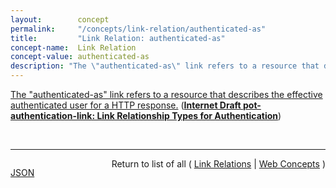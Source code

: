 ```yaml
---
layout:        concept
permalink:     "/concepts/link-relation/authenticated-as"
title:         "Link Relation: authenticated-as"
concept-name:  Link Relation
concept-value: authenticated-as
description: "The \"authenticated-as\" link refers to a resource that describes the effective authenticated user for a HTTP response."
---
```


[The "authenticated-as" link refers to a resource that describes the effective authenticated user for a HTTP response.](https://datatracker.ietf.org/doc/html/draft-pot-authentication-link#section-3 "Read documentation for Link Relation &#34;authenticated-as&#34;") (**[Internet Draft pot-authentication-link: Link Relationship Types for Authentication](/specs/IETF/I-D/pot-authentication-link "This specification defines a set of relationships that may be used to indicate where a user may authenticate, log out, register a new account or find out who is currently authenticated.")**)

<br/>
<hr/>

<p style="float : left"><a href="./authenticated-as.json" title="JSON representing this particular Web Concept value">JSON</a></p>
<p style="text-align: right">Return to list of all ( <a href="../link-relation/">Link Relations</a> | <a href="../">Web Concepts</a> )</p>
